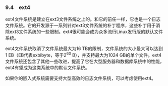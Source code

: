 ### 9.4　ext4

ext4文件系统是建立在ext3文件系统之上的。和它的前任一样，它也是一个日志文件系统。它的开发源于一系列针对ext3文件系统的补丁程序，这些补丁用于消除ext3文件系统的一些限制。ext4很可能会成为众多流行Linux发行版的默认文件系统。

ext4文件系统取消了文件系统最大为16 TB的限制，文件系统的大小最大可以达到1 EB（EB代表exbibyte，等于2<sup class="my_markdown">60</sup> B），并支持最大为1024 GB的单个文件。ext4文件系统还包含了其他一些改进，提高了它在大型服务器和数据库系统中的性能，ext4有望成为这类系统中的默认文件系统。

如果你的嵌入式系统需要支持大型高效的日志文件系统，可以考虑使用ext4。

